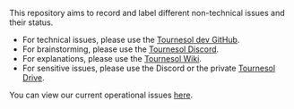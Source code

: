 This repository aims to record and label different non-technical issues and their status.

- For technical issues, please use the [Tournesol dev GitHub](http://github.com/tournesol-app/tournesol).
- For brainstorming, please use the [Tournesol Discord](https://discord.gg/mvFaE7tYBw).
- For explanations, please use the [Tournesol Wiki](http://wiki.tournesol.app/).
- For sensitive issues, please use the Discord or the private [Tournesol Drive](https://drive.google.com/drive/u/0/folders/1zgzirQvwByNQQYyWRxko6odN6B90umOX).

You can view our current operational issues [here](https://github.com/tournesol-app/tournesol-operations/issues).
